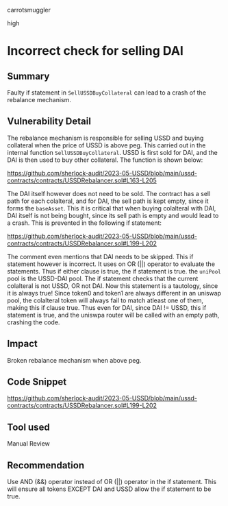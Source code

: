 carrotsmuggler

high

# Incorrect check for selling DAI

## Summary

Faulty if statement in `SellUSSDBuyCollateral` can lead to a crash of the rebalance mechanism.

## Vulnerability Detail

The rebalance mechanism is responsible for selling USSD and buying collateral when the price of USSD is above peg. This carried out in the internal function `SellUSSDBuyCollateral`. USSD is first sold for DAI, and the DAI is then used to buy other collateral. The function is shown below:

https://github.com/sherlock-audit/2023-05-USSD/blob/main/ussd-contracts/contracts/USSDRebalancer.sol#L163-L205

The DAI itself however does not need to be sold. The contract has a sell path for each colalteral, and for DAI, the sell path is kept empty, since it forms the `baseAsset`. This it is critical that when buying colalteral with DAI, DAI itself is not being bought, since its sell path is empty and would lead to a crash. This is prevented in the following if statement:

https://github.com/sherlock-audit/2023-05-USSD/blob/main/ussd-contracts/contracts/USSDRebalancer.sol#L199-L202

The comment even mentions that DAI needs to be skipped. This if statement however is incorrect. It uses on OR (||) operator to evaluate the statements. Thus if either clause is true, the if statement is true. the `uniPool` pool is the USSD-DAI pool. The if statement checks that the current colalteral is not USSD, OR not DAI. Now this statement is a tautology, since it is always true! Since token0 and token1 are always different in an uniswap pool, the colalteral token will always fail to match atleast one of them, making this if clause true. Thus even for DAI, since DAI != USSD, this if statement is true, and the uniswpa router will be called with an empty path, crashing the code.

## Impact

Broken rebalance mechanism when above peg.

## Code Snippet

https://github.com/sherlock-audit/2023-05-USSD/blob/main/ussd-contracts/contracts/USSDRebalancer.sol#L199-L202

## Tool used

Manual Review

## Recommendation

Use AND (&&) operator instead of OR (||) operator in the if statement. This will ensure all tokens EXCEPT DAI and USSD allow the if statement to be true.
